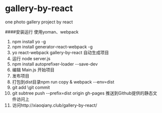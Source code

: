 # gallery-by-react
one photo gallery project by react<br>

####安装运行 使用yoman、webpack

1. npm install yo -g <br>
2. npm install generator-react-webpack -g <br>
3. yo react-webpack gallery-by-react 自动生成项目 <br>
4. 运行 node server.js <br>
5. npm install autoprefixer-loader --save-dev <br>
6. 编辑 Main.js 开始项目 <br>
7. 发布项目 <br>
8. 打包到dist目录npm run copy & webpack --env=dist <br>
9. git add \git commit <br>
10. git subtree push --prefix=dist origin gh-pages 推送到Github提供的静态文件访问上 <br>
11. 访问http://xiaoqiany.club/gallery-by-react/ <br>
